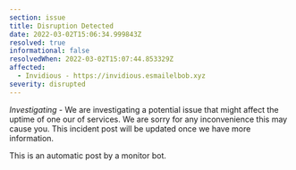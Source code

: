 ```yaml
---
section: issue
title: Disruption Detected
date: 2022-03-02T15:06:34.999843Z
resolved: true
informational: false
resolvedWhen: 2022-03-02T15:07:44.853329Z
affected:
  - Invidious - https://invidious.esmailelbob.xyz
severity: disrupted
---
```

*Investigating* - We are investigating a potential issue that might affect the uptime of one our of services. We are sorry for any inconvenience this may cause you. This incident post will be updated once we have more information.

This is an automatic post by a monitor bot.
        